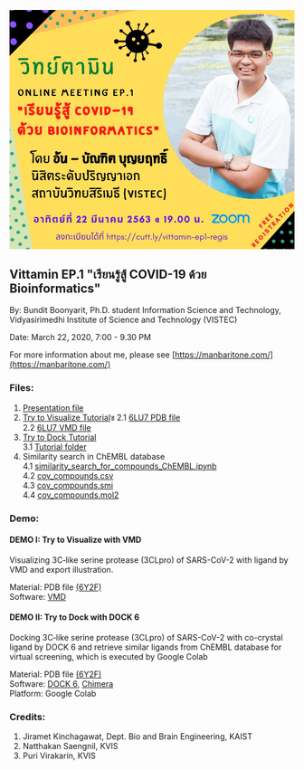 ![Vittamin](https://github.com/manbaritone/Vittamin/blob/master/90048966_115182873440175_1054348947146932224_n.jpg)

## Vittamin EP.1 "เรียนรู้สู้ COVID-19 ด้วย Bioinformatics"

By: Bundit Boonyarit, Ph.D. student Information Science and Technology, Vidyasirimedhi Institute of Science and Technology (VISTEC)

Date: March 22, 2020, 7:00 - 9.30 PM

For more information about me, please see [https://manbaritone.com/](https://manbaritone.com/)

### Files:
1. [Presentation file](https://drive.google.com/file/d/1vGDBHkPTSWjwMuJVIYoYjkdlKRkBlJGM/view?usp=sharing)
2. [Try to Visualize Tutorial](https://github.com/manbaritone/Vittamin/blob/master/Try%20to%20visualize.pdf)ฃ
  2.1 [6LU7 PDB file](https://github.com/manbaritone/Vittamin/blob/master/6lu7.pdb)\
  2.2 [6LU7 VMD file](https://github.com/manbaritone/Vittamin/blob/master/6lu7_vmd)
3. [Try to Dock Tutorial](https://github.com/manbaritone/Vittamin/blob/master/Try%20to%20visualize.pdf)\
  3.1 [Tutorial folder](https://github.com/manbaritone/Vittamin/tree/master/6LU7)
4. Similarity search in ChEMBL database\
  4.1 [similarity_search_for_compounds_ChEMBL.ipynb](https://github.com/manbaritone/Vittamin/blob/master/similarity_search_for_compounds_ChEMBL.ipynb)\
  4.2 [cov_compounds.csv](https://github.com/manbaritone/Vittamin/blob/master/cov_compounds.csv)\
  4.3 [cov_compounds.smi](https://github.com/manbaritone/Vittamin/blob/master/cov_compounds.smi)\
  4.4 [cov_compounds.mol2](https://github.com/manbaritone/Vittamin/blob/master/cov_compounds.mol2)

### Demo:
#### DEMO I: Try to Visualize with VMD
Visualizing 3C‐like serine protease (3CLpro) of SARS-CoV-2 with ligand by VMD and export illustration.

Material: PDB file [(6Y2F)](http://www.rcsb.org/structure/6Y2F)\
Software: [VMD](https://www.ks.uiuc.edu/Development/Download/download.cgi?PackageName=VMD)

#### DEMO II: Try to Dock with DOCK 6
Docking 3C‐like serine protease (3CLpro) of SARS-CoV-2 with co-crystal ligand by DOCK 6 and retrieve similar ligands from ChEMBL database for virtual screening, which is executed by Google Colab

Material: PDB file [(6Y2F)](http://www.rcsb.org/structure/6Y2F)\
Software: [DOCK 6](http://dock.compbio.ucsf.edu/DOCK_6/index.htm), [Chimera](https://www.cgl.ucsf.edu/chimera/download.html)\
Platform: Google Colab

### Credits:
1. Jiramet Kinchagawat, Dept. Bio and Brain Engineering, KAIST
2. Natthakan Saengnil, KVIS
3. Puri Virakarin, KVIS
